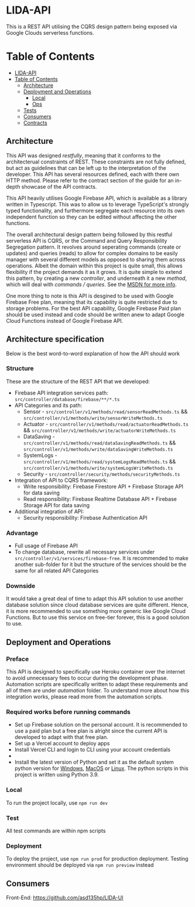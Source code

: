 # LIDA-API

This is a REST API utilising the CQRS design pattern being exposed via Google Clouds serverless functions.

# Table of Contents

- [LIDA-API](#lida-api)
- [Table of Contents](#table-of-contents)
	- [Architecture](#architecture)
	- [Deployment and Operations](#deployment-and-operations)
		- [Local](#local)
		- [Ops](#ops)
	- [Tests](#tests)
	- [Consumers](#consumers)
	- [Contracts](#contracts)

## Architecture

This API was designed *restfully*, meaning that it conforms to the architecterual constraints of REST. These constraints are not fully defined, but act as guidelines that can be left up to the interpretation of the developer. This API has several resources defined, each with there own HTTP method. Please refer to the contract section of the guide for an in-depth showcase of the API contracts.

This API heavily utilises Google Firebase API, which is available as a library written in Typescript. This was to allow us to leverage TypeScript's strongly typed functionality, and furthermore segregate each resource into its own independent function so they can be edited without affecting the other functions.

The overall architectural design pattern being followed by this restful serverless API is CQRS, or the Command and Query Responsibility Segregation pattern. It revolves around seperating commands (create or updates) and queries (reads) to allow for complex domains to be easily manager with several different models as opposed to sharing them across operations. Albeit the domain within this project is quite small, this allows flexibility if the project demands it as it grows. It is quite simple to extend this pattern, by creating a new *controller*, and underneath it a new *method*, which will deal with *commands / queries*. See the [MSDN for more info](https://docs.microsoft.com/en-us/azure/architecture/patterns/cqrs).

One more thing to note is this API is desgined to be used with Google Firebase Free plan, meaning that its capability is quite restricted due to storage problems. For the best API capability, Google Firebase Paid plan should be used instead and code should be written anew to adapt Google Cloud Functions instead of Google Firebase API.

## Architecture specification
Below is the best word-to-word explanation of how the API should work
### Structure
These are the structure of the REST API that we developed:

- Firebase API integration services path: `src/controller/database/firebase/**/*.ts`
- API Categories and its path:
	- Sensor - `src/controller/v1/methods/read/sensorReadMethods.ts` && `src/controller/v1/methods/write/sensorWriteMethods.ts`
	- Actuator - `src/controller/v1/methods/read/actuatorReadMethods.ts` && `src/controller/v1/methods/write/actuatorWriteMethods.ts`
	- DataSaving - `src/controller/v1/methods/read/dataSavingReadMethods.ts` && `src/controller/v1/methods/write/dataSavingWriteMethods.ts`
	- SystemLogs - `src/controller/v1/methods/read/systemLogsReadMethods.ts` && `src/controller/v1/methods/write/systemLogsWriteMethods.ts`
	- Security - `src/controller/security/methods/securityMethods.ts`
- Integration of API to CQRS framework:
	- Write responsibility: Firebase Firestore API + Firebase Storage API for data saving
	- Read responsibility: Firebase Realtime Database API + Firebase Storage API for data saving
- Additional integration of API:
	- Security responsibility: Firebase Authentication API
### Advantage
- Full usage of Firebase API
- To change database, rewrite all necessary services under `src/controller/v1/services/firebase-free`. It is recommended to make another sub-folder for it but the structure of the services should be the same for all related API Categories
### Downside
It would take a great deal of time to adapt this API solution to use another database solution since cloud database services are quite different. Hence, it is more recommended to use something more generic like Google Cloud Functions. But to use this service on free-tier forever, this is a good solution to use.


## Deployment and Operations

### Preface
This API is designed to specifically use Heroku container over the internet to avoid unnecessary fees to occur during the development phase. Automation scripts are specifically written to adapt these requirements and all of them are under *automation* folder. To understand more about how this integration works, please read more from the automation scripts.

### Required works before running commands
- Set up Firebase solution on the personal account. It is recommended to use a paid plan but a free plan is alright since the current API is developed to adapt with that free plan.
- Set up a Vercel account to deploy apps
- Install Vercel CLI and login to CLI using your account credentials
- 
- Install the latest version of Python and set it as the default system python version for [Windows](https://stackoverflow.com/questions/5087831/how-should-i-set-default-python-version-in-windows), [MacOS](https://stackoverflow.com/questions/5846167/how-to-change-default-python-version) or [Linux](https://unix.stackexchange.com/questions/410579/change-the-python3-default-version-in-ubuntu). The python scripts in this project is written using Python 3.9.

### Local 
To run the project locally, use `npm run dev`

### Test
All test commands are within npm scripts

### Deployment
To deploy the project, use `npm run prod` for production deployment. Testing environment should be deployed via `npm run preview` instead

## Consumers
Front-End: https://github.com/asd135hp/LIDA-UI